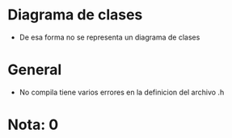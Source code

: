 # Diagrama de clases

* De esa forma no se representa un diagrama de clases

# General

* No compila tiene varios errores en la definicion del archivo .h

# Nota: 0